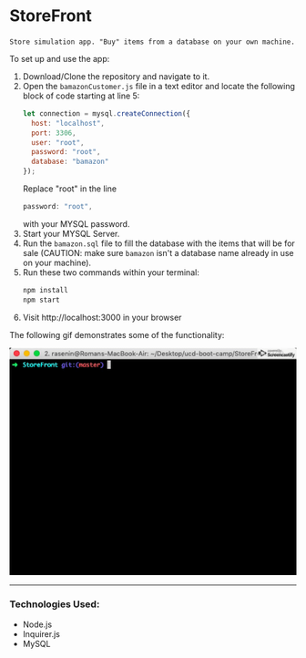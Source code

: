 # StoreFront

`Store simulation app. "Buy" items from a database on your own machine.`

To set up and use the app:
  1. Download/Clone the repository and navigate to it.
  1. Open the `bamazonCustomer.js` file in a text editor and locate the following block of code starting at line 5:
      ```javascript
      let connection = mysql.createConnection({
        host: "localhost",
        port: 3306,
        user: "root",
        password: "root",
        database: "bamazon"
      });
      ```
      Replace "root" in the line
      ```javascript
      password: "root",
      ```
      with your MYSQL password.
  1. Start your MYSQL Server.
  1. Run the `bamazon.sql` file to fill the database with the items that will be for sale (CAUTION: make sure `bamazon` isn't a database name already in use on your machine).
  1. Run these two commands within your terminal:
      ```bash
      npm install
      npm start
      ```
  1. Visit http://localhost:3000 in your browser
  
The following gif demonstrates some of the functionality:

![Gif on how to use](./gifs/app-use.gif)

---
### Technologies Used:
* Node.js
* Inquirer.js
* MySQL
